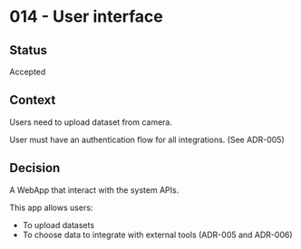 # 014 - User interface

## Status

Accepted

## Context

Users need to upload dataset from camera.

User must have an authentication flow for all integrations. (See ADR-005)

## Decision

A WebApp that interact with the system APIs.

This app allows users:

- To upload datasets
- To choose data to integrate with external tools (ADR-005 and ADR-006)